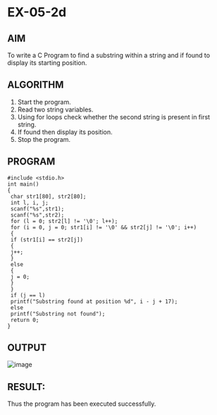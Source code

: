 # EX-05-2d
## AIM 
To write a C Program to find a substring within a string and if found to display its 
starting position. 
## ALGORITHM 
1. Start the program. 
2. Read two string variables. 
3. Using for loops check whether the second string is present in first string. 
4. If found then display its position. 
5. Stop the program. 
## PROGRAM 
```
#include <stdio.h> 
int main() 
{ 
 char str1[80], str2[80]; 
 int l, i, j; 
 scanf("%s",str1); 
 scanf("%s",str2); 
 for (l = 0; str2[l] != '\0'; l++); 
 for (i = 0, j = 0; str1[i] != '\0' && str2[j] != '\0'; i++) 
 { 
 if (str1[i] == str2[j]) 
 { 
 j++; 
 } 
 else 
 { 
 j = 0; 
 } 
 } 
 if (j == l) 
 printf("Substring found at position %d", i - j + 17); 
 else 
 printf("Substring not found"); 
 return 0; 
}
```
## OUTPUT
![image](https://github.com/Yogabharathi3/record/assets/118899387/7f57109f-7a63-4450-8fd3-e54703dd4a8b)

## RESULT:
Thus the program  has been executed successfully.
